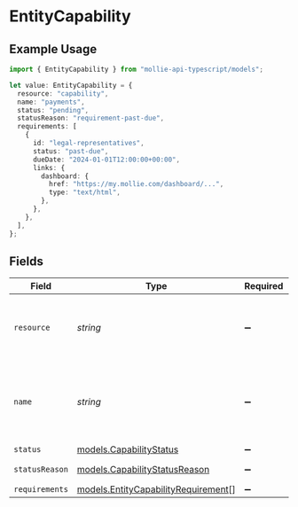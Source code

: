 # EntityCapability

## Example Usage

```typescript
import { EntityCapability } from "mollie-api-typescript/models";

let value: EntityCapability = {
  resource: "capability",
  name: "payments",
  status: "pending",
  statusReason: "requirement-past-due",
  requirements: [
    {
      id: "legal-representatives",
      status: "past-due",
      dueDate: "2024-01-01T12:00:00+00:00",
      links: {
        dashboard: {
          href: "https://my.mollie.com/dashboard/...",
          type: "text/html",
        },
      },
    },
  ],
};
```

## Fields

| Field                                                                            | Type                                                                             | Required                                                                         | Description                                                                      | Example                                                                          |
| -------------------------------------------------------------------------------- | -------------------------------------------------------------------------------- | -------------------------------------------------------------------------------- | -------------------------------------------------------------------------------- | -------------------------------------------------------------------------------- |
| `resource`                                                                       | *string*                                                                         | :heavy_minus_sign:                                                               | Always the word `capability` for this resource type.                             | capability                                                                       |
| `name`                                                                           | *string*                                                                         | :heavy_minus_sign:                                                               | A unique name for this capability like `payments` / `settlements`.               | payments                                                                         |
| `status`                                                                         | [models.CapabilityStatus](../models/capabilitystatus.md)                         | :heavy_minus_sign:                                                               | N/A                                                                              | pending                                                                          |
| `statusReason`                                                                   | [models.CapabilityStatusReason](../models/capabilitystatusreason.md)             | :heavy_minus_sign:                                                               | N/A                                                                              | requirement-past-due                                                             |
| `requirements`                                                                   | [models.EntityCapabilityRequirement](../models/entitycapabilityrequirement.md)[] | :heavy_minus_sign:                                                               | N/A                                                                              |                                                                                  |